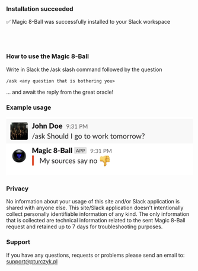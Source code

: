 ### Installation succeeded

✅ Magic 8-Ball was successfully installed to your Slack workspace 
<br/>
<br/>
<br/>
<br/>
[](#how-to-use-it)
### How to use the Magic 8-Ball

Write in Slack the /ask slash command followed by the question
```
/ask <any question that is bothering you>
```
... and await the reply from the great oracle!

[](#example-usage)
### Example usage

![Screen](https://raw.githubusercontent.com/pturczyk/assets/eightball/imgs/screen.png)

[](#privacy)
### Privacy

No information about your usage of this site and/or Slack application is shared with anyone else. This site/Slack application doesn't intentionally collect personally identifiable information of any kind. The only information that is collected are technical information related to the sent Magic 8-Ball request and retained up to 7 days for troubleshooting purposes.

[](#support)
### Support
If you have any questions, requests or problems please send an email to: [support@pturczyk.pl](mailto:support@pturczyk.pl)
